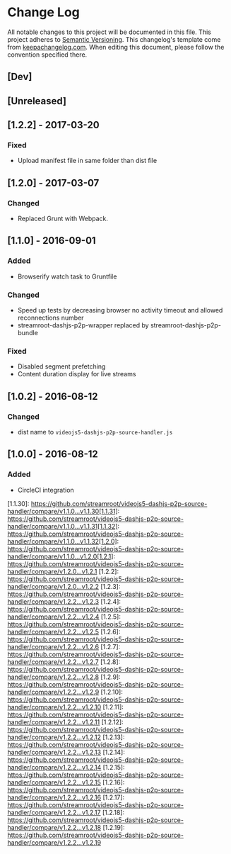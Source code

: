 # Change Log
All notable changes to this project will be documented in this file.
This project adheres to [Semantic Versioning](http://semver.org/).
This changelog's template come from [keepachangelog.com](http://keepachangelog.com/). When editing this document, please follow the convention specified there.

## [Dev]

## [Unreleased]

## [1.2.2] - 2017-03-20
### Fixed
- Upload manifest file in same folder than dist file

## [1.2.0] - 2017-03-07
### Changed
- Replaced Grunt with Webpack.

## [1.1.0] - 2016-09-01
### Added
- Browserify watch task to Gruntfile

### Changed
- Speed up tests by decreasing browser no activity timeout and allowed reconnections number
- streamroot-dashjs-p2p-wrapper replaced by streamroot-dashjs-p2p-bundle

### Fixed
- Disabled segment prefetching
- Content duration display for live streams

## [1.0.2] - 2016-08-12
### Changed
- dist name to `videojs5-dashjs-p2p-source-handler.js`

## [1.0.0] - 2016-08-12
### Added
- CircleCI integration

[1.1.30]: https://github.com/streamroot/videojs5-dashjs-p2p-source-handler/compare/v1.1.0...v1.1.30[1.1.31]: https://github.com/streamroot/videojs5-dashjs-p2p-source-handler/compare/v1.1.0...v1.1.31[1.1.32]: https://github.com/streamroot/videojs5-dashjs-p2p-source-handler/compare/v1.1.0...v1.1.32[1.2.0]: https://github.com/streamroot/videojs5-dashjs-p2p-source-handler/compare/v1.1.0...v1.2.0[1.2.1]: https://github.com/streamroot/videojs5-dashjs-p2p-source-handler/compare/v1.2.0...v1.2.1
[1.2.2]: https://github.com/streamroot/videojs5-dashjs-p2p-source-handler/compare/v1.2.0...v1.2.2
[1.2.3]: https://github.com/streamroot/videojs5-dashjs-p2p-source-handler/compare/v1.2.2...v1.2.3
[1.2.4]: https://github.com/streamroot/videojs5-dashjs-p2p-source-handler/compare/v1.2.2...v1.2.4
[1.2.5]: https://github.com/streamroot/videojs5-dashjs-p2p-source-handler/compare/v1.2.2...v1.2.5
[1.2.6]: https://github.com/streamroot/videojs5-dashjs-p2p-source-handler/compare/v1.2.2...v1.2.6
[1.2.7]: https://github.com/streamroot/videojs5-dashjs-p2p-source-handler/compare/v1.2.2...v1.2.7
[1.2.8]: https://github.com/streamroot/videojs5-dashjs-p2p-source-handler/compare/v1.2.2...v1.2.8
[1.2.9]: https://github.com/streamroot/videojs5-dashjs-p2p-source-handler/compare/v1.2.2...v1.2.9
[1.2.10]: https://github.com/streamroot/videojs5-dashjs-p2p-source-handler/compare/v1.2.2...v1.2.10
[1.2.11]: https://github.com/streamroot/videojs5-dashjs-p2p-source-handler/compare/v1.2.2...v1.2.11
[1.2.12]: https://github.com/streamroot/videojs5-dashjs-p2p-source-handler/compare/v1.2.2...v1.2.12
[1.2.13]: https://github.com/streamroot/videojs5-dashjs-p2p-source-handler/compare/v1.2.2...v1.2.13
[1.2.14]: https://github.com/streamroot/videojs5-dashjs-p2p-source-handler/compare/v1.2.2...v1.2.14
[1.2.15]: https://github.com/streamroot/videojs5-dashjs-p2p-source-handler/compare/v1.2.2...v1.2.15
[1.2.16]: https://github.com/streamroot/videojs5-dashjs-p2p-source-handler/compare/v1.2.2...v1.2.16
[1.2.17]: https://github.com/streamroot/videojs5-dashjs-p2p-source-handler/compare/v1.2.2...v1.2.17
[1.2.18]: https://github.com/streamroot/videojs5-dashjs-p2p-source-handler/compare/v1.2.2...v1.2.18
[1.2.19]: https://github.com/streamroot/videojs5-dashjs-p2p-source-handler/compare/v1.2.2...v1.2.19
